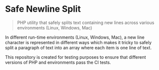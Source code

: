 # Safe Newline Split

> PHP utility that safely splits text containing new lines across various environments (Linux, Windows, Mac)

In different run-time environments (Linux, Windows, Mac), a new line character is represented in different ways which makes it tricky to safely split a paragraph of text into an array where each item is one line of text.

This repository is created for testing purposes to ensure that different versions of PHP and environments pass the CI tests.